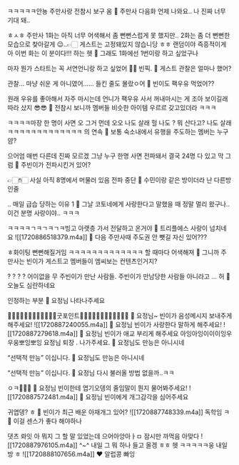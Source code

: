 ㅋㅋㅋㅋㅋ안뇽
주만사랑 전참시 보구 옴
🌊 주만사 다음화 언제 나와요.. 나 진짜 너무 기대 돼..

ㅎㅅㅎ
주만사 1화는
아직 너무 어색해서
좀 뻔뻔스럽게 못 했지만..
2화는 좀 더 뻔뻔한 모습으로
찾아갈게 😉..👉🏻
게스트는
고정돼있지 않습니당
ㅎㅎ
랜덤이야
즉흥적이게
아 이번 화는
이 분이다!!! 하는
헷
🌊 그래도 1화에선 1번이랑 하고 싶었구나

마자 뭔가 스타트는
꼭 서연언니랑 하고 싶었어
🤍🤍
빈픽.
🌊 게스트 관찰은 얼마나 했어?

관찰…
마냥 쉬운 게 아니였어……
들킨 줄도 몰랐ㅇ어
🌊 빈이도 팩우유 먹었어??

원래 우유를 좋아해서
자주 마시는데
언니가 팩우유 사서
꺼내마시는 게 조아 보이길래
따라 샀지 😎😎
🌊 전참시 보니까 멤버들 비슷한 아이템 우르르 갖고있더라 ㅋㅋㅋ

ㅋㅋㅋㅋ마장
한 명이 사면
오 그거 먼데
오오 나도 살래
헐 나도
? 뭐 산다고?
나도 살래
ㅋㅋㅋㅋㅋㅋㅋㅋㅋㅋㅋㅋㅋ
의 연속
🌊 보통 숙소내에서 유행을 주도하는 멤버는 누구얌?

으어엄
매번 다른데
진짜 모르겠
그냥 누구 한명 사면 전파돼서
결국 24명 다 있고
막 그럼
🌊 주빈이가 전파시킨거 있어?

👉🏻✋🏻
사실 아직 8명에서 머물러 있음
전파 중단
🌊 수민이랑 같은 방이더라
난 다른방인줄

.. 매일 급습 당하는 이유 1
🌊 그날 코토네에게 사랑한다고 말했을 때 정말 멀리 왔구나.. 이건 분명 사랑이야.. ㅋㅋㅋ

ㅋㅋㅋㅋㄱㅋㄱㅋㄱㅋ빙고
아랫층 가서 전달하고 온거야
🌊 트리플에스 사랑이 넘치네요
![[1720886518379.m4a]]
🌊 다음 주만사때 주도권 안 뺏길 자신 있어???

ㅎ화이팅
뻔뻔해질거임
ㅋㅋㅋㅋㅋㅋㅋㅋㅋㅋㅋㅋㅋ
할 때마다
어색해져
🌊 그니까 주만사는 빈이가 게스트고 멤버들이 엠씨보는 컨텐츠인거지?

?
?
?
?
어이없을 무
주빈이가 만난
사람들.
주빈이가 만남당한 사람들 아니라고
…
허
🌊 오늘도 심란하네요

인정하는 부분
🌊 요정님 나타나주세요

🧚🏻‍♀️🧚🏻‍♀️🧚🏻‍♀️🧚🏻‍♀️굿포인트🧚🏻‍♀️🧚🏻‍♀️🧚🏻‍♀️🧚🏻‍♀️
🌊 요정님~ 빈이가 음성메시지 보내주게 해주세요!
![[1720887240055.m4a]]
🌊 요정님 빈이가 사랑한다 말하게 해주세요!
![[1720887279618.m4a]]
🌊 요정님 빈이가 애교 부리게 해주세요 아잉아잉이이이잉우우웅뽀잉뽀잉
요정님 퇴장
.
나가주세요.
🌊 요정님도 만능은 아니시네

“선택적 만능” 이십니다.
🌊 요정님도 만능은 아니시네

“선택적 만능” 이십니다.
🌊 요정님 다시 불러올 방법 없을까..ㅋㅋ

ㅇㅋ🧚🏻‍♀️
🌊 요정님 빈이한테 엽기오뎅의 줄임말이 뭔지 물어봐주세요!
![[1720887572481.m4a]]
🌊 요정님 빈이에게 개그감각을 심어주세요

귀엽뎅? ㅎ
🌊 빈이가 최근 배운 아재개그 있어?
![[1720887748339.m4a]]
독학임
ㅋ
🌊 이걸 센스가 좋다 해야하나

댓츠 롸잇
아 뭐지 그
할 말 있었는데
으어아앙아ㅏㅁ
잠시만 까먹음
아맞다
![[1720887976105.m4a]]
^~^
내일 그 뭐 하나 들고 올겡 ㅎㅎ
헷
ㅋㅋㅋㅋㅋ웅
내일 방 ㅎ
![[1720888107656.m4a]]
❤️
알럽콩
빠잉

